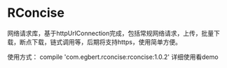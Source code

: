 # RConcise
网络请求库，基于httpUrlConnection完成，包括常规网络请求，上传，批量下载，断点下载，链式调用等，后期将支持https，使用简单方便。

使用方式： compile 'com.egbert.rconcise:rconcise:1.0.2'
详细使用看demo
